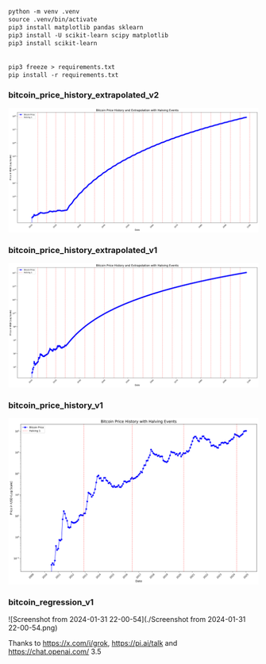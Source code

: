 

```
python -m venv .venv
source .venv/bin/activate
pip3 install matplotlib pandas sklearn 
pip3 install -U scikit-learn scipy matplotlib
pip3 install scikit-learn


pip3 freeze > requirements.txt
pip install -r requirements.txt

```









### bitcoin_price_history_extrapolated_v2

![bitcoin_price_history_extrapolated_v2](./bitcoin_price_history_extrapolated_v2.png)

### bitcoin_price_history_extrapolated_v1

![bitcoin_price_history_extrapolated_v1](./bitcoin_price_history_extrapolated_v1.png)





### bitcoin_price_history_v1

![bitcoin_price_history_v1](./bitcoin_price_history_v1.png)

### bitcoin_regression_v1

![Screenshot from 2024-01-31 22-00-54](./Screenshot from 2024-01-31 22-00-54.png)

















Thanks to https://x.com/i/grok,  https://pi.ai/talk and https://chat.openai.com/ 3.5
